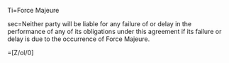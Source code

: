 Ti=Force Majeure

sec=Neither party will be liable for any failure of or delay in the performance of any of its obligations under this agreement if its failure or delay is due to the occurrence of Force Majeure.

=[Z/ol/0]
